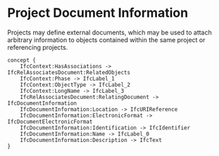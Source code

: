 Project Document Information
============================

Projects may define external documents, which may be used to attach arbitrary information to objects contained within the same project or referencing projects.

```
concept {
    IfcContext:HasAssociations -> IfcRelAssociatesDocument:RelatedObjects
    IfcContext:Phase -> IfcLabel_1
    IfcContext:ObjectType -> IfcLabel_2
    IfcContext:LongName -> IfcLabel_3
    IfcRelAssociatesDocument:RelatingDocument -> IfcDocumentInformation
    IfcDocumentInformation:Location -> IfcURIReference
    IfcDocumentInformation:ElectronicFormat -> IfcDocumentElectronicFormat
    IfcDocumentInformation:Identification -> IfcIdentifier
    IfcDocumentInformation:Name -> IfcLabel_0
    IfcDocumentInformation:Description -> IfcText
}
```
